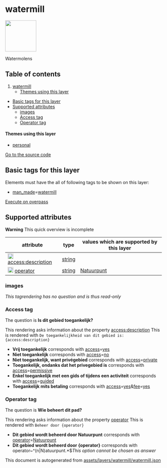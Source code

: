 

 watermill 
===========



<img src='https://mapcomplete.osm.be/./assets/layers/watermill/watermill.svg' height="100px"> 

Watermolens




## Table of contents

1. [watermill](#watermill)
      * [Themes using this layer](#themes-using-this-layer)
  - [Basic tags for this layer](#basic-tags-for-this-layer)
  - [Supported attributes](#supported-attributes)
    + [images](#images)
    + [Access tag](#access-tag)
    + [Operator tag](#operator-tag)










#### Themes using this layer 





  - [personal](https://mapcomplete.osm.be/personal)


[Go to the source code](../assets/layers/watermill/watermill.json)



 Basic tags for this layer 
---------------------------



Elements must have the all of following tags to be shown on this layer:



  - <a href='https://wiki.openstreetmap.org/wiki/Key:man_made' target='_blank'>man_made</a>=<a href='https://wiki.openstreetmap.org/wiki/Tag:man_made%3Dwatermill' target='_blank'>watermill</a>


[Execute on overpass](http://overpass-turbo.eu/?Q=%5Bout%3Ajson%5D%5Btimeout%3A90%5D%3B(%20%20%20%20nwr%5B%22man_made%22%3D%22watermill%22%5D(%7B%7Bbbox%7D%7D)%3B%0A)%3Bout%20body%3B%3E%3Bout%20skel%20qt%3B)



 Supported attributes 
----------------------



**Warning** This quick overview is incomplete



attribute | type | values which are supported by this layer
----------- | ------ | ------------------------------------------
[<img src='https://mapcomplete.osm.be/assets/svg/statistics.svg' height='18px'>](https://taginfo.openstreetmap.org/keys/access:description#values) [access:description](https://wiki.openstreetmap.org/wiki/Key:access:description) | [string](../SpecialInputElements.md#string) | 
[<img src='https://mapcomplete.osm.be/assets/svg/statistics.svg' height='18px'>](https://taginfo.openstreetmap.org/keys/operator#values) [operator](https://wiki.openstreetmap.org/wiki/Key:operator) | [string](../SpecialInputElements.md#string) | [Natuurpunt](https://wiki.openstreetmap.org/wiki/Tag:operator%3DNatuurpunt)




### images 



_This tagrendering has no question and is thus read-only_





### Access tag 



The question is **Is dit gebied toegankelijk?**

This rendering asks information about the property  [access:description](https://wiki.openstreetmap.org/wiki/Key:access:description) 
This is rendered with `De toegankelijkheid van dit gebied is: {access:description}`



  - **Vrij toegankelijk** corresponds with <a href='https://wiki.openstreetmap.org/wiki/Key:access' target='_blank'>access</a>=<a href='https://wiki.openstreetmap.org/wiki/Tag:access%3Dyes' target='_blank'>yes</a>
  - **Niet toegankelijk** corresponds with <a href='https://wiki.openstreetmap.org/wiki/Key:access' target='_blank'>access</a>=<a href='https://wiki.openstreetmap.org/wiki/Tag:access%3Dno' target='_blank'>no</a>
  - **Niet toegankelijk, want privégebied** corresponds with <a href='https://wiki.openstreetmap.org/wiki/Key:access' target='_blank'>access</a>=<a href='https://wiki.openstreetmap.org/wiki/Tag:access%3Dprivate' target='_blank'>private</a>
  - **Toegankelijk, ondanks dat het privegebied is** corresponds with <a href='https://wiki.openstreetmap.org/wiki/Key:access' target='_blank'>access</a>=<a href='https://wiki.openstreetmap.org/wiki/Tag:access%3Dpermissive' target='_blank'>permissive</a>
  - **Enkel toegankelijk met een gids of tijdens een activiteit** corresponds with <a href='https://wiki.openstreetmap.org/wiki/Key:access' target='_blank'>access</a>=<a href='https://wiki.openstreetmap.org/wiki/Tag:access%3Dguided' target='_blank'>guided</a>
  - **Toegankelijk mits betaling** corresponds with <a href='https://wiki.openstreetmap.org/wiki/Key:access' target='_blank'>access</a>=<a href='https://wiki.openstreetmap.org/wiki/Tag:access%3Dyes' target='_blank'>yes</a>&<a href='https://wiki.openstreetmap.org/wiki/Key:fee' target='_blank'>fee</a>=<a href='https://wiki.openstreetmap.org/wiki/Tag:fee%3Dyes' target='_blank'>yes</a>




### Operator tag 



The question is **Wie beheert dit pad?**

This rendering asks information about the property  [operator](https://wiki.openstreetmap.org/wiki/Key:operator) 
This is rendered with `Beheer door {operator}`



  - **Dit gebied wordt beheerd door Natuurpunt** corresponds with <a href='https://wiki.openstreetmap.org/wiki/Key:operator' target='_blank'>operator</a>=<a href='https://wiki.openstreetmap.org/wiki/Tag:operator%3DNatuurpunt' target='_blank'>Natuurpunt</a>
  - **Dit gebied wordt beheerd door {operator}** corresponds with operator~^(n|N)atuurpunt.*$_This option cannot be chosen as answer_
 

This document is autogenerated from [assets/layers/watermill/watermill.json](https://github.com/pietervdvn/MapComplete/blob/develop/assets/layers/watermill/watermill.json)
